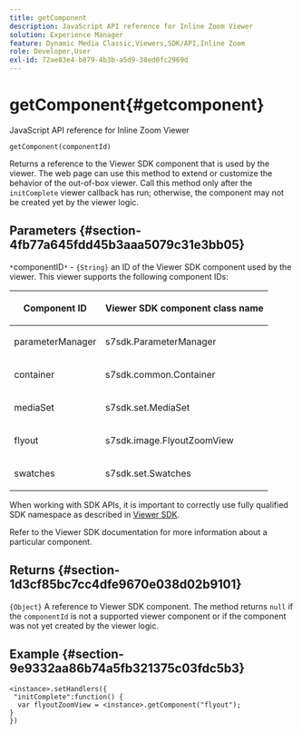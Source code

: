 ```yaml
---
title: getComponent
description: JavaScript API reference for Inline Zoom Viewer
solution: Experience Manager
feature: Dynamic Media Classic,Viewers,SDK/API,Inline Zoom
role: Developer,User
exl-id: 72ae83e4-b879-4b3b-a5d9-38ed0fc2969d
---
```

# getComponent{#getcomponent}

JavaScript API reference for Inline Zoom Viewer

 `getComponent(componentId)`

Returns a reference to the Viewer SDK component that is used by the viewer. The web page can use this method to extend or customize the behavior of the out-of-box viewer. Call this method only after the `initComplete` viewer callback has run; otherwise, the component may not be created yet by the viewer logic.

## Parameters {#section-4fb77a645fdd45b3aaa5079c31e3bb05}

`*`componentID`*` - `{String}` an ID of the Viewer SDK component used by the viewer. This viewer supports the following component IDs:

<table id="table_7B5DD9303EF44ADD847B13FFEAD135D9"> 
 <thead> 
  <tr> 
   <th colname="col1" class="entry"> <p>Component ID </p> </th> 
   <th colname="col2" class="entry"> <p>Viewer SDK component class name </p> </th> 
  </tr> 
 </thead>
 <tbody> 
  <tr> 
   <td colname="col1"> <p> <span class="codeph"> parameterManager </span> </p> </td> 
   <td colname="col2"> <p> <span class="codeph"> s7sdk.ParameterManager </span> </p> </td> 
  </tr> 
  <tr> 
   <td colname="col1"> <p> <span class="codeph"> container </span> </p> </td> 
   <td colname="col2"> <p> <span class="codeph"> s7sdk.common.Container </span> </p> </td> 
  </tr> 
  <tr> 
   <td colname="col1"> <p> <span class="codeph"> mediaSet </span> </p> </td> 
   <td colname="col2"> <p> <span class="codeph"> s7sdk.set.MediaSet </span> </p> </td> 
  </tr> 
  <tr> 
   <td colname="col1"> <p> <span class="codeph"> flyout </span> </p> </td> 
   <td colname="col2"> <p> <span class="codeph"> s7sdk.image.FlyoutZoomView </span> </p> </td> 
  </tr> 
  <tr> 
   <td colname="col1"> <p> <span class="codeph"> swatches </span> </p> </td> 
   <td colname="col2"> <p> <span class="codeph"> s7sdk.set.Swatches </span> </p> </td> 
  </tr> 
 </tbody> 
</table>

When working with SDK APIs, it is important to correctly use fully qualified SDK namespace as described in [Viewer SDK](../../../c-html5-s7-aem-asset-viewers/c-html5-inlinezoom-viewer-about/c-html5-inlinezoom-viewer-namespace.md#concept-5af3b472b320496d87735ea612edda80).

Refer to the Viewer SDK documentation for more information about a particular component.

## Returns {#section-1d3cf85bc7cc4dfe9670e038d02b9101}

`{Object}` A reference to Viewer SDK component. The method returns `null` if the `componentId` is not a supported viewer component or if the component was not yet created by the viewer logic.

## Example {#section-9e9332aa86b74a5fb321375c03fdc5b3}

```
<instance>.setHandlers({ 
 "initComplete":function() { 
  var flyoutZoomView = <instance>.getComponent("flyout"); 
} 
})
```
